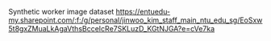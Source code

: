 Synthetic worker image dataset
https://entuedu-my.sharepoint.com/:f:/g/personal/jinwoo_kim_staff_main_ntu_edu_sg/EoSxw5t8gxZMuaLkAgaVthsBcceIcRe7SKLuzD_KGtNJGA?e=cVe7ka
